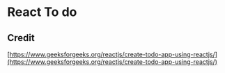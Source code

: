 # React To do 


## Credit
[https://www.geeksforgeeks.org/reactjs/create-todo-app-using-reactjs/](https://www.geeksforgeeks.org/reactjs/create-todo-app-using-reactjs/)
